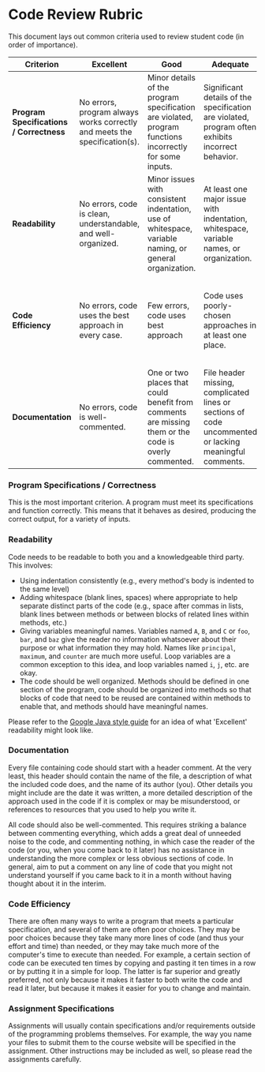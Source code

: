 # Code Review Rubric

This document lays out common criteria used to review student code (in order of importance).

| Criterion | Excellent | Good | Adequate | Developing |
|---|---|---|---|---|
| **Program Specifications / Correctness** | No errors, program always works correctly and meets the specification(s). | Minor details of the program specification are violated, program functions incorrectly for some inputs. | Significant details of the specification are violated, program often exhibits incorrect behavior. | Program only functions correctly in very limited cases or not at all. |
| **Readability** | No errors, code is clean, understandable, and well-organized. | Minor issues with consistent indentation, use of whitespace, variable naming, or general organization. | At least one major issue with indentation, whitespace, variable names, or organization. | Major problems with at three or four of the readability subcategories. |
| **Code Efficiency** | No errors, code uses the best approach in every case. | Few errors, code uses best approach | Code uses poorly-chosen approaches in at least one place. | Many things in the code could have been accomplished in an easier, faster, or otherwise better fashion. |
| **Documentation** | No errors, code is well-commented. | One or two places that could benefit from comments are missing them or the code is overly commented. | File header missing, complicated lines or sections of code uncommented or lacking meaningful comments. | No file header or comments present. |


### Program Specifications / Correctness

This is the most important criterion. A program must meet its specifications and function correctly. This means that it behaves as desired, producing the correct output, for a variety of inputs.

### Readability
Code needs to be readable to both you and a knowledgeable third party. This involves:

* Using indentation consistently (e.g., every method's body is indented to the same level)
* Adding whitespace (blank lines, spaces) where appropriate to help separate distinct parts of the code (e.g., space after commas in lists, blank lines between methods or between blocks of related lines within methods, etc.)
* Giving variables meaningful names. Variables named `A`, `B`, and `C` or `foo`, `bar`, and `baz` give the reader no information whatsoever about their purpose or what information they may hold. Names like `principal`, `maximum`, and `counter` are much more useful. Loop variables are a common exception to this idea, and loop variables named `i`, `j`, etc. are okay.
* The code should be well organized. Methods should be defined in one section of the program, code should be organized into methods so that blocks of code that need to be reused are contained within methods to enable that, and methods should have meaningful names.

Please refer to the [Google Java style guide](https://google-styleguide.googlecode.com/svn/trunk/javaguide.html) for an idea of what 'Excellent' readability might look like.

### Documentation

Every file containing code should start with a header comment. At the very least, this header should contain the name of the file, a description of what the included code does, and the name of its author (you). Other details you might include are the date it was written, a more detailed description of the approach used in the code if it is complex or may be misunderstood, or references to resources that you used to help you write it.

All code should also be well-commented. This requires striking a balance between commenting everything, which adds a great deal of unneeded noise to the code, and commenting nothing, in which case the reader of the code (or you, when you come back to it later) has no assistance in understanding the more complex or less obvious sections of code. In general, aim to put a comment on any line of code that you might not understand yourself if you came back to it in a month without having thought about it in the interim.

### Code Efficiency
There are often many ways to write a program that meets a particular specification, and several of them are often poor choices. They may be poor choices because they take many more lines of code (and thus your effort and time) than needed, or they may take much more of the computer's time to execute than needed. For example, a certain section of code can be executed ten times by copying and pasting it ten times in a row or by putting it in a simple for loop. The latter is far superior and greatly preferred, not only because it makes it faster to both write the code and read it later, but because it makes it easier for you to change and maintain.

### Assignment Specifications

Assignments will usually contain specifications and/or requirements outside of the programming problems themselves. For example, the way you name your files to submit them to the course website will be specified in the assignment. Other instructions may be included as well, so please read the assignments carefully.
